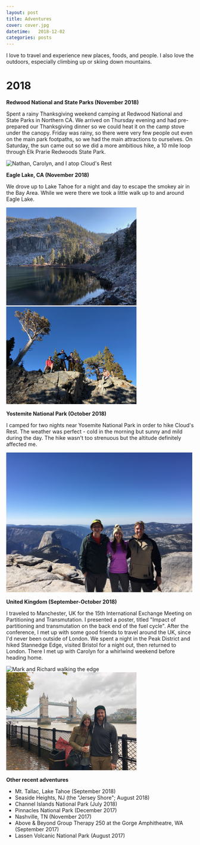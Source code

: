 ```yaml
---
layout: post
title: Adventures
cover: cover.jpg
datetime:   2018-12-02
categories: posts
---
```


I love to travel and experience new places, foods, and people. I also love the outdoors, especially climbing up or skiing down mountains.

# 2018

**Redwood National and State Parks (November 2018)**

Spent a rainy Thanksgiving weekend camping at Redwood National and State Parks in Northern CA. We arrived on Thursday evening and had pre-prepared our Thanksgiving dinner so we could heat it on the camp stove under the canopy. Friday was rainy, so there were very few people out even on the main park footpaths, so we had the main attractions to ourselves. On Saturday, the sun came out so we did a more ambitious hike, a 10 mile loop through Elk Prarie Redwoods State Park.

<img src="/images/2018-11_redwoods.jpg" alt="Nathan, Carolyn, and I atop Cloud's Rest" width="500" />


**Eagle Lake, CA (November 2018)**

We drove up to Lake Tahoe for a night and day to escape the smokey air in the Bay Area. While we were there we took a little walk up to and around Eagle Lake.

<p float="left">
  <img src="/images/2018-11_eagle_lake.jpg" alt="Eagle Lake in the afternoon sun" width="350" />
  <img src="/images/2018-11_eagle_lake2.jpg" alt="The crew: Carolyn, Kathy, Eric, and Franziska" width="350" />
</p>

**Yostemite National Park (October 2018)**

I camped for two nights near Yosemite National Park in order to hike Cloud's Rest. The weather was perfect - cold in the morning but sunny and mild during the day. The hike wasn't too strenuous but the altitude definitely affected me.

<img src="/images/2018-10_yosemite.jpg" alt="Nathan, Carolyn, and I atop Cloud's Rest" width="500" />

**United Kingdom (September-October 2018)**

I traveled to Manchester, UK for the 15th International Exchange Meeting on Partitioning and Transmutation. I presented a poster, titled "Impact of partitioning and transmutation on the back end of the fuel cycle". After the conference, I met up with some good friends to travel around the UK, since I'd never been outside of London. We spent a night in the Peak District and hiked Stannedge Edge, visited Bristol for a night out, then returned to London. There I met up with Carolyn for a whirlwind weekend before heading home.

<p float="left">
  <img src="/images/2018-10_stannedge_edge.png" alt="Mark and Richard walking the edge" width="350" />

  <img src="/images/2018-10_london.jpg" alt="Carolyn and I (and a sad abandoned umbrella) at Tower Bridge" width="350" />
</p>

**Other recent adventures**

* Mt. Tallac, Lake Tahoe (September 2018)
* Seaside Heights, NJ (the "Jersey Shore"; August 2018)
* Channel Islands National Park (July 2018)
* Pinnacles National Park (December 2017)
* Nashville, TN (November 2017)
* Above & Beyond Group Therapy 250 at the Gorge Amphitheatre, WA (September 2017)
* Lassen Volcanic National Park (August 2017)
